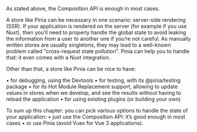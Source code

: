 As stated above, the Composition API is enough in most cases.

A store like Pinia can be necessary in one scenario: server-side rendering (SSR). If your application
is rendered on the server (for example if you use Nuxt), then you’ll need to properly handle the
global state to avoid leaking the information from a user to another one if you’re not careful. As
manually written stores are usually singletons, they may lead to a well-known problem called
"cross-request state pollution". Pinia can help you to handle that: it even comes with a Nuxt
integration.

Other than that, a store like Pinia can be nice to have:

• for debugging, using the Devtools
• for testing, with its @pinia/testing package
• for its Hot Module Replacement support, allowing to update values in stores when we develop,
and see the results without having to reload the application
• for using existing plugins (or building your own)

To sum up this chapter: you can pick various options to handle the state of your application:
• just use the Composition API: it’s good enough in most cases
• or use Pinia (avoid Vuex for Vue 3 applications).



